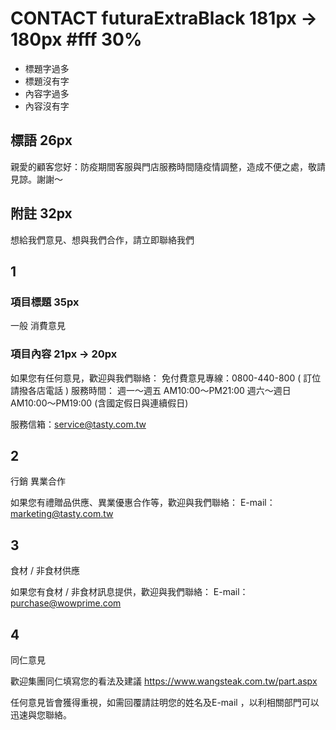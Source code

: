# CONTACT futuraExtraBlack 181px -> 180px #fff 30%
- 標題字過多
- 標題沒有字
- 內容字過多
- 內容沒有字
## 標語 26px
親愛的顧客您好：防疫期間客服與門店服務時間隨疫情調整，造成不便之處，敬請見諒。謝謝～

## 附註 32px
想給我們意見、想與我們合作，請立即聯絡我們

## 1
### 項目標題 35px
一般
消費意見 

### 項目內容 21px -> 20px
如果您有任何意見，歡迎與我們聯絡：
免付費意見專線：0800-440-800 ( 訂位請撥各店電話 )
服務時間：
週一～週五 AM10:00～PM21:00
週六～週日 AM10:00～PM19:00 (含國定假日與連續假日)

服務信箱：service@tasty.com.tw

## 2
行銷
異業合作

如果您有禮贈品供應、異業優惠合作等，歡迎與我們聯絡：
E-mail：marketing@tasty.com.tw

## 3
 食材 / 
非食材供應

如果您有食材 / 非食材訊息提供，歡迎與我們聯絡：
E-mail：purchase@wowprime.com

## 4
同仁意見

歡迎集團同仁填寫您的看法及建議
https://www.wangsteak.com.tw/part.aspx

任何意見皆會獲得重視，如需回覆請註明您的姓名及E-mail
，以利相關部門可以迅速與您聯絡。